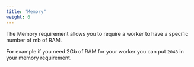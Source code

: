 ```yaml
---
title: "Memory"
weight: 6
---
```


The Memory requirement allows you to require a worker to have a specific number of mb of RAM.

For example if you need 2Gb of RAM for your worker you can put `2048` in your memory requirement.
